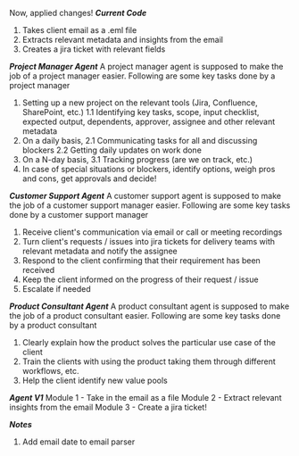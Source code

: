 Now, applied changes!
***Current Code***
1. Takes client email as a .eml file
2. Extracts relevant metadata and insights from the email
3. Creates a jira ticket with relevant fields


***Project Manager Agent***
A project manager agent is supposed to make the job of a project manager easier. Following are some key tasks done by a project
manager
1. Setting up a new project on the relevant tools (Jira, Confluence, SharePoint, etc.)
    1.1 Identifying key tasks, scope, input checklist, expected output, dependents, approver, assignee and other relevant metadata
2. On a daily basis,
    2.1 Communicating tasks for all and discussing blockers
    2.2 Getting daily updates on work done
3. On a N-day basis,
    3.1 Tracking progress (are we on track, etc.)
4. In case of special situations or blockers, identify options, weigh pros and cons, get approvals and decide!

***Customer Support Agent***
A customer support agent is supposed to make the job of a customer support manager easier. Following are some key tasks done by a customer support manager
1. Receive client's communication via email or call or meeting recordings
2. Turn client's requests / issues into jira tickets for delivery teams with relevant metadata and notify the assignee
3. Respond to the client confirming that their requirement has been received
4. Keep the client informed on the progress of their request / issue
5. Escalate if needed

***Product Consultant Agent***
A product consultant agent is supposed to make the job of a product consultant easier. Following are some key tasks done by a product consultant
1. Clearly explain how the product solves the particular use case of the client
2. Train the clients with using the product taking them through different workflows, etc.
3. Help the client identify new value pools

***Agent V1***
Module 1 - Take in the email as a file
Module 2 - Extract relevant insights from the email
Module 3 - Create a jira ticket!

***Notes***
1. Add email date to email parser